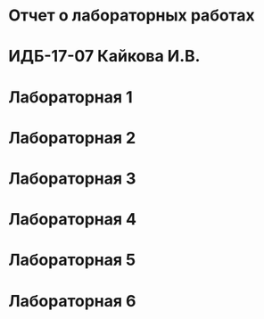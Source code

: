# Отчет о лабораторных работах
# ИДБ-17-07 Кайкова И.В.
# Лабораторная 1
# Лабораторная 2
# Лабораторная 3
# Лабораторная 4
# Лабораторная 5
# Лабораторная 6
